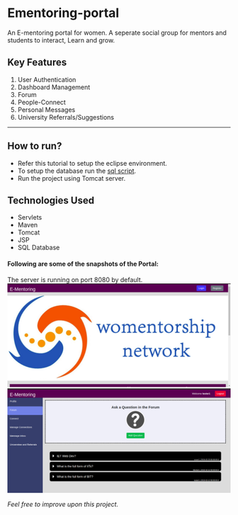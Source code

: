 # Ementoring-portal

An E-mentoring portal for women. A seperate social group for mentors and students to interact, Learn and grow.


## Key Features
1. User Authentication 
2. Dashboard Management
3. Forum
4. People-Connect
5. Personal Messages
6. University Referrals/Suggestions

---

## How to run?
* Refer this tutorial to setup the eclipse environment. 
* To setup the database run the [sql script](https://github.com/Zemotacqy/Ementoring-portal/blob/master/db.sql). 
* Run the project using Tomcat server.

## Technologies Used
+ Servlets
+ Maven
+ Tomcat
+ JSP
+ SQL Database

#### Following are some of the snapshots of the Portal:
The server is running on port 8080 by default.
![Dashboard Page](https://github.com/Zemotacqy/Ementoring-portal/blob/master/Snapshots/Snapshot1.png)
![Activity Page](https://github.com/Zemotacqy/Ementoring-portal/blob/master/Snapshots/Snapshot2.png)

*Feel free to improve upon this project.*
